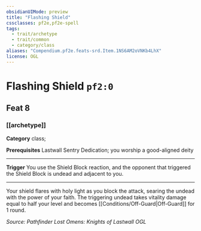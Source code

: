 ```yaml
---
obsidianUIMode: preview
title: "Flashing Shield"
cssclasses: pf2e,pf2e-spell
tags:
  - trait/archetype
  - trait/common
  - category/class
aliases: "Compendium.pf2e.feats-srd.Item.1NS6AM2oVNKb4LhX"
license: OGL
---
```

# Flashing Shield `pf2:0`
## Feat 8
### [[archetype]]

**Category** class; 



**Prerequisites** Lastwall Sentry Dedication; you worship a good-aligned deity
* * *
**Trigger** You use the Shield Block reaction, and the opponent that triggered the Shield Block is undead and adjacent to you.

* * *

Your shield flares with holy light as you block the attack, searing the undead with the power of your faith. The triggering undead takes vitality damage equal to half your level and becomes [[Conditions/Off-Guard|Off-Guard]] for 1 round.

*Source: Pathfinder Lost Omens: Knights of Lastwall*
*OGL*